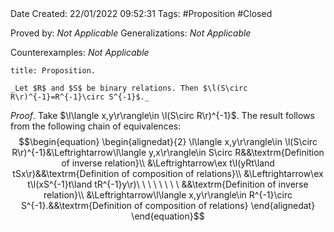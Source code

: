 <br />
<br />

Date Created: 22/01/2022 09:52:31
Tags: #Proposition #Closed 

Proved by: _Not Applicable_
Generalizations: _Not Applicable_

Counterexamples: _Not Applicable_

``` ad-Proposition
title: Proposition.

_Let $R$ and $S$ be binary relations. Then $\l(S\circ R\r)^{-1}=R^{-1}\circ S^{-1}$._

```

_Proof_. Take $\l\langle x,y\r\rangle\in \l(S\circ R\r)^{-1}$. The result follows from the following chain of equivalences:
$$\begin{equation}
    \begin{alignedat}{2}
        \l\langle x,y\r\rangle\in \l(S\circ R\r)^{-1}&\Leftrightarrow\l\langle y,x\r\rangle\in S\circ R&&\textrm{Definition of inverse relation}\\
        &\Leftrightarrow\ex t\l(yRt\land tSx\r)&&\textrm{Definition of composition of relations}\\
        &\Leftrightarrow\ex t\l(xS^{-1}t\land tR^{-1}y\r)\ \ \ \ \ \ \ \ &&\textrm{Definition of inverse relation}\\
        &\Leftrightarrow\l\langle x,y\r\rangle\in R^{-1}\circ S^{-1}.&&\textrm{Definition of composition of relations}
    \end{alignedat}
\end{equation}$$
